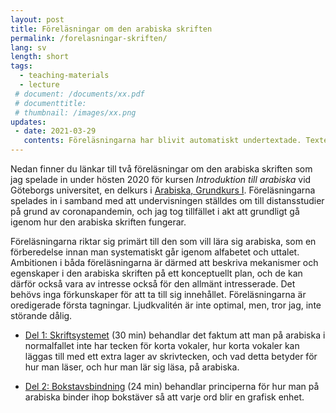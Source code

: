 ```yaml
---
layout: post
title: Föreläsningar om den arabiska skriften
permalink: /forelasningar-skriften/
lang: sv
length: short
tags:
  - teaching-materials
  - lecture
 # document: /documents/xx.pdf
 # documenttitle: 
 # thumbnail: /images/xx.png
updates: 
 - date: 2021-03-29
   contents: Föreläsningarna har blivit automatiskt undertextade. Texten är högst bristfällig och det är bäst att stänga av den. När jag har tid kommer jag gå igenom och redigera den.
---
```


Nedan finner du länkar till två föreläsningar om den arabiska skriften som jag spelade in under hösten 2020 för kursen *Introduktion till arabiska* vid Göteborgs universitet, en delkurs i [Arabiska, Grundkurs&nbsp;I](https://utbildning.gu.se/kurser/kurs_information/?courseId=AR1100&subjectType=grundKurs). Föreläsningarna spelades in i samband med att undervisningen ställdes om till distansstudier på grund av coronapandemin, och jag tog tillfället i akt att grundligt gå igenom hur den arabiska skriften fungerar.

Föreläsningarna riktar sig primärt till den som vill lära sig arabiska, som en förberedelse innan man systematiskt går igenom alfabetet och uttalet. Ambitionen i båda föreläsningarna är därmed att beskriva mekanismer och egenskaper i den arabiska skriften på ett konceptuellt plan, och de kan därför också vara av intresse också för den allmänt intresserade. Det behövs inga förkunskaper för att ta till sig innehållet. Föreläsningarna är oredigerade första tagningar. Ljudkvalitén är inte optimal, men, tror jag, inte störande dålig.

- [Del 1: Skriftsystemet](https://play.gu.se/media/Den+arabiska+skriften+1A+Skriftsystemet/0_sdj1f9c9) (30&nbsp;min) behandlar det faktum att man på arabiska i normalfallet inte har tecken för korta vokaler, hur korta vokaler kan läggas till med ett extra lager av skrivtecken, och vad detta betyder för hur man läser, och hur man lär sig läsa, på arabiska.

- [Del 2: Bokstavsbindning](https://play.gu.se/media/Den+arabiska+skriften+2A+bokstavsbindning/0_qu29n48i) (24&nbsp;min) behandlar principerna för hur man på arabiska binder ihop bokstäver så att varje ord blir en grafisk enhet.
